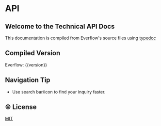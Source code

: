 
# API

## Welcome to the Technical API Docs
This documentation is compiled from Everflow's source files using [typedoc](https://typedoc.org/)

## Compiled Version
Everflow: {{version}}

## Navigation Tip
 - Use search bar/icon to find your inquiry faster.

## :copyright: License
[MIT](http://opensource.org/licenses/MIT)


